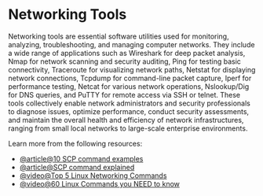 # Networking Tools

Networking tools are essential software utilities used for monitoring, analyzing, troubleshooting, and managing computer networks. They include a wide range of applications such as Wireshark for deep packet analysis, Nmap for network scanning and security auditing, Ping for testing basic connectivity, Traceroute for visualizing network paths, Netstat for displaying network connections, Tcpdump for command-line packet capture, Iperf for performance testing, Netcat for various network operations, Nslookup/Dig for DNS queries, and PuTTY for remote access via SSH or telnet. These tools collectively enable network administrators and security professionals to diagnose issues, optimize performance, conduct security assessments, and maintain the overall health and efficiency of network infrastructures, ranging from small local networks to large-scale enterprise environments.

Learn more from the following resources:

- [@article@10 SCP command examples](https://www.tecmint.com/scp-commands-examples/)
- [@article@SCP command explained](https://phoenixnap.com/kb/linux-scp-command)
- [@video@Top 5 Linux Networking Commands](https://www.youtube.com/watch?v=MT85eMsMN6o)
- [@video@60 Linux Commands you NEED to know](https://www.youtube.com/watch?v=gd7BXuUQ91w)
